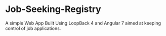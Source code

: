 # Job-Seeking-Registry
A simple Web App Built Using LoopBack 4 and  Angular 7 aimed at keeping control of job applications.
